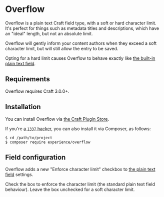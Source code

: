 # Overflow
Overflow is a plain text Craft field type, with a soft or hard character limit. It's perfect for things such as metadata titles and descriptions, which have an "ideal" length, but not an absolute limit.

Overflow will gently inform your content authors when they exceed a soft character limit, but will still allow the entry to be saved.

Opting for a hard limit causes Overflow to behave exactly like [the built-in plain text field][craft-plaintext].

## Requirements
Overflow requires Craft 3.0.0+.

## Installation
You can install Overflow via [the Craft Plugin Store][store].

[store]: https://craftcms.com/features/plugin-store

If you're [a `1337` hacker][iamdevloper], you can also install it via Composer, as follows:

[iamdevloper]: https://twitter.com/iamdevloper

```
$ cd /path/to/project
$ composer require experience/overflow
```

## Field configuration
Overflow adds a new "Enforce character limit" checkbox to [the plain text field][craft-plaintext] settings.

Check the box to enforce the character limit (the standard plain text field behaviour). Leave the box unchecked for a soft character limit.

[craft-plaintext]: https://docs.craftcms.com/v3/plain-text-fields.html
